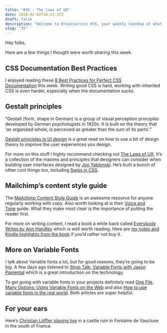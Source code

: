 ```yaml
---
title: "#35 - The laws of UX"
date: 2018-02-02T10:21:37Z
draft: false
description: "Welcome to Braintactics #35, your weekly roundup of what’s happening in design, code and typography."
slug: "35"
---
```


Hey folks,

Here are a few things I thought were worth sharing this week.

## CSS Documentation Best Practices

I enjoyed reading these [8 Best Practices for Perfect CSS Documentation](https://webdesign.tutsplus.com/articles/css-documentation-best-practices--cms-30139) this week. Writing good CSS is hard, working with inherited CSS is even harder, especially when the documentation sucks.

## Gestalt principles

“Gestalt (form, shape in German) is a group of visual perception principles developed by German psychologists in 1920s. It is built on the theory that ‘an organized whole, is perceived as greater than the sum of its parts’.”

[Gestalt principles in UI design](https://medium.muz.li/gestalt-principles-in-ui-design-6b75a41e9965) is a great read on how to use a bit of design theory to improve the user experiences you design.

For more on this stuff I highly recommend checking out [The Laws of UX](https://lawsofux.com/). It’s a collection of the maxims and principles that designers can consider when building user interfaces designed by [Jon Yablonski](https://jonyablonski.com/). He’s built a bunch of other cool things too, including [Swiss in CSS](https://swissincss.com/).

## Mailchimp’s content style guide

The [Mailchimp Content Style Guide](https://styleguide.mailchimp.com/) is an awesome resource for anyone regularly working with copy. Also worth looking at is their [Voice and Tone](http://voiceandtone.com/) guide. What they make most clear is the importance of putting the reader first.

For more on writing content, I read a book a while back called [Everybody Writes by Ann Handley](https://www.amazon.co.uk/dp/B00LMB5P0G/ref=cm_sw_r_cp_ep_dp_ocmOybEYGNVTZ) which is well worth reading. Here are [my notes and Kindle highlights from the book](https://www.harrycresswell.com/reading/everybody-writes/) if you’d rather not buy it.

## More on Variable Fonts

I talk about Variable fonts a lot, but for good reasons, they’re going to be big. A few days ago listened to [Shop Talk: Variable Fonts with Jason Pamental](http://shoptalkshow.com/episodes/296-variable-fonts-jason-pamental/) which is a great introduction on the technology.

To get going with variable fonts in your projects definitely read [One File, Many Options: Using Variable Fonts on the Web](https://css-tricks.com/one-file-many-options-using-variable-fonts-web/) and also [How to use variable fonts in the real world](https://medium.com/clear-left-thinking/how-to-use-variable-fonts-in-the-real-world-e6d73065a604). Both articles are super helpful.

## For your ears

Here’s [Christian Löffler playing live](https://www.youtube.com/watch?v=V2OCXiubvr0) in a castle ruin in Fontaine de Vaucluse in the south of France.
